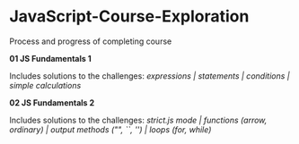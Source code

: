 # JavaScript-Course-Exploration
Process and progress of completing course

**01 JS Fundamentals 1**

Includes solutions to the challenges:
*expressions | statements | conditions | simple calculations*

**02 JS Fundamentals 2**

Includes solutions to the challenges:
*strict.js mode | functions (arrow, ordinary) | output methods ("", ``, '') | loops (for, while)*
